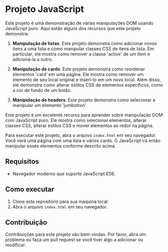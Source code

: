 # Projeto JavaScript

Este projeto é uma demonstração de várias manipulações DOM usando JavaScript puro. Aqui estão alguns dos recursos que este projeto demonstra:

1. **Manipulação de listas**: Este projeto demonstra como adicionar novos itens a uma lista e como manipular classes CSS de itens de lista. Em particular, ele mostra como remover a classe 'active' de um item e adicioná-la a outro.

2. **Manipulação de cards**: Este projeto demonstra como reordenar elementos 'card' em uma página. Ele mostra como remover um elemento de seu local original e inseri-lo em um novo local. Além disso, ele demonstra como alterar estilos CSS de elementos específicos, como a cor de fundo de um botão.

3. **Manipulação de headers**: Este projeto demonstra como selecionar e manipular um elemento 'jumbotron'. 

Este projeto é um excelente recurso para aprender sobre manipulação DOM com JavaScript puro. Ele mostra como selecionar elementos, alterar classes CSS, alterar estilos CSS e mover elementos ao redor na página.

Para executar este projeto, abra o arquivo `index.html` em seu navegador. Você verá uma página com uma lista e vários cards. O JavaScript irá então manipular esses elementos conforme descrito acima.

## Requisitos

- Navegador moderno que suporte JavaScript ES6.

## Como executar

1. Clone este repositório para sua máquina local.
2. Abra o arquivo `index.html` em seu navegador.

## Contribuição

Contribuições para este projeto são bem-vindas. Por favor, abra um problema ou faça um pull request se você tiver algo a adicionar ou modificar.